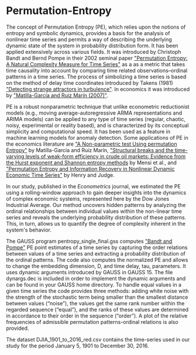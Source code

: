 # Permutation-Entropy

The concept of Permutation Entropy (PE), which relies upon the notions of entropy and symbolic dynamics, provides a basis for the analysis of nonlinear time series and permits a way of describing the underlying dynamic state of the system in probability distribution form. It has been applied extensively across various fields. It was introduced by Christoph Bandt and Bernd Pompe in their 2002 seminal paper ["Permutation Entropy: A Natural Complexity Measure for Time Series"](https://journals.aps.org/prl/abstract/10.1103/PhysRevLett.88.174102) as a as a metric that takes time causality into account by comparing time related observations–ordinal patterns in a time series. The process of simbolizing a time series is based on the method of delay time coordinates introduced by Takens (1981) ["Detecting strange attractors in turbulence"](https://link.springer.com/chapter/10.1007/BFb0091924). In economics it was introduced by ["Matilla-García and Ruiz Marín (2007)"](https://doi.org/10.1016/j.jeconom.2007.12.005).

PE is a robust nonparametric technique that unlike econometric reductionist models (e.g., moving average-autoregressive ARMA representations and ARIMA models) can be applied to any type of time series (regular, chaotic, noisy, experimental or reality based), and is characterized by its conceptual simplicity and computational speed. It has been used as a feature in machine learning models for anomaly detection. Some applications of PE in the economics literature are ["A Non-parametric test Using permutation Entropy"](https://doi.org/10.1016/j.jeconom.2007.12.005) by Matilla-García and Ruiz Marín, ["Structural breaks and the time-varying levels of weak-form efficiency in crude oil markets: Evidence from the Hurst exponent and Shannon entropy methods](https://doi.org/10.1016/j.inteco.2014.10.001) by Mensi et al., and ["Permutation Entropy and Information Recovery in Nonlinear Dynamic Economic Time Series"](https://doi.org/10.3390/econometrics7010010) by Henry and Judge.

In our study, published in the _Econometrics_ journal, we estimated the PE using a rolling-window approach to gain deeper insights into the dynamics of complex economic systems, represented here by the Dow Jones Industrial Average. Our method uncovers hidden patterns by analyzing the ordinal relationships between individual values within the non-linear time series and reveals the underlying probability distribution of these patterns. This, in turn, allows us to quantify the degree of complexity inherent in the system's behavior.

The GAUSS program pentropy_single_final.gss computes ["Bandt and Pompe"](https://journals.aps.org/prl/abstract/10.1103/PhysRevLett.88.174102) PE point estimates of a time series by capturing the order relations between values of a time series and extracting a probability distribution of the ordinal patterns. The code also computes the normalized PE and allows to change the embedding dimension, D, and time delay, tau, parameters. It uses dynamic arguments introduced by GAUSS in GAUSS 15. The file dynargs.dec is included in order to implement the dynamic arguments and can be found in your GAUSS home directory. To handle equal values in a given time series the code provides three methods: adding white noise with the strength of the stochastic term being smaller than the smallest distance between values (“noise”), the values get the same rank number within the regarded sequence (“equal”), and the ranks of these values are determined in accordance to their order in the sequence (“order”). A plot of the relative frequencies of admissible permutation patterns-ordinal relations is also provided.

The dataset DJIA_1901_to_2016_red.csv contains the time-series used in our study for the period January 5, 1901 to December 30, 2016.
